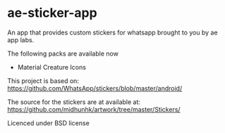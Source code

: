 # ae-sticker-app
An app that provides custom stickers for whatsapp brought to you by ae app labs.

The following packs are available now
 - Material Creature Icons

This project is based on: https://github.com/WhatsApp/stickers/blob/master/android/

The source for the stickers are at available at: https://github.com/midhunhk/artwork/tree/master/Stickers/

Licenced under BSD license
